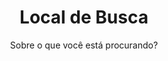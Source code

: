 ---
layout: search
title: Local de Busca
permalink: /busca/
subtitle: "Sobre o que você está procurando?"
feature-img: "assets/img/capa/image_search.jpeg"
icon: "fa-search"
---